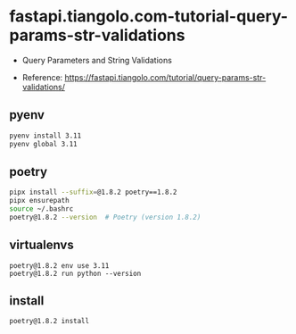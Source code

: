 # fastapi.tiangolo.com-tutorial-query-params-str-validations

- Query Parameters and String Validations

- Reference: https://fastapi.tiangolo.com/tutorial/query-params-str-validations/

## pyenv

```sh
pyenv install 3.11
pyenv global 3.11
```

## poetry

```sh
pipx install --suffix=@1.8.2 poetry==1.8.2
pipx ensurepath
source ~/.bashrc
poetry@1.8.2 --version  # Poetry (version 1.8.2)
```

## virtualenvs

```
poetry@1.8.2 env use 3.11
poetry@1.8.2 run python --version
```

## install

```sh
poetry@1.8.2 install
```

